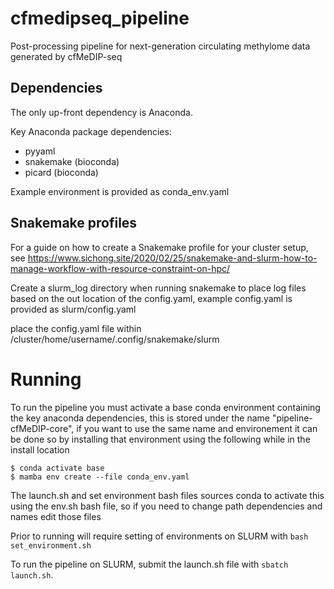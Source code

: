 # cfmedipseq_pipeline
Post-processing pipeline for next-generation circulating methylome data generated by cfMeDIP-seq

## Dependencies

The only up-front dependency is Anaconda.

Key Anaconda package dependencies:

- pyyaml
- snakemake (bioconda)
- picard (bioconda)

Example environment is provided as conda_env.yaml

## Snakemake profiles

For a guide on how to create a Snakemake profile for your cluster setup, see https://www.sichong.site/2020/02/25/snakemake-and-slurm-how-to-manage-workflow-with-resource-constraint-on-hpc/

Create a slurm_log directory when running snakemake to place log files based on the out location of the config.yaml, example config.yaml is provided as slurm/config.yaml

place the config.yaml file within /cluster/home/username/.config/snakemake/slurm

# Running

To run the pipeline you must activate a base conda environment containing the key anaconda dependencies, this is stored under the name "pipeline-cfMeDIP-core", if you want to use the same name and environement it can be done so by installing that environment using the following while in the install location

```
$ conda activate base
$ mamba env create --file conda_env.yaml
```

The launch.sh and set environment bash files sources conda to activate this using the env.sh bash file, so if you need to change path dependencies and names edit those files

Prior to running will require setting of environments on SLURM with `bash set_environment.sh`

To run the pipeline on SLURM, submit the launch.sh file with `sbatch launch.sh`.
